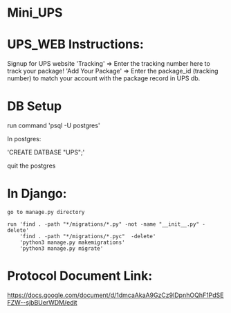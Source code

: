 # Mini_UPS
# UPS_WEB Instructions:
Signup for UPS website
'Tracking' => Enter the tracking number here to track your package!
'Add Your Package' => Enter the package_id (tracking number) to match your account with the package record in UPS db.

# DB Setup

run command 'psql -U postgres'

In postgres:

'CREATE DATBASE "UPS";'

quit the postgres

# In Django:
    go to manage.py directory

    run 'find . -path "*/migrations/*.py" -not -name "__init__.py" -delete'
        'find . -path "*/migrations/*.pyc"  -delete'
        'python3 manage.py makemigrations'
        'python3 manage.py migrate'

# Protocol Document Link:
https://docs.google.com/document/d/1dmcaAkaA9GzCz9IDpnhOQhF1PdSEFZW--sjbBUerWDM/edit
